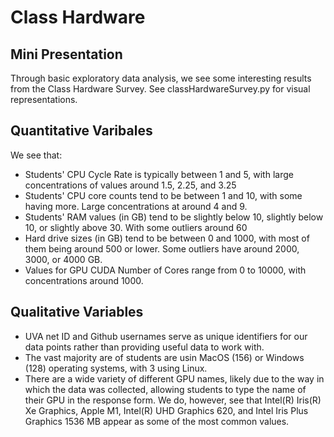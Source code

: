 # Class Hardware
## Mini Presentation

Through basic exploratory data analysis, we see some interesting results from the Class Hardware Survey. See classHardwareSurvey.py for visual representations.

## Quantitative Varibales
We see that:
- Students' CPU Cycle Rate is typically between 1 and 5, with large concentrations of values around 1.5, 2.25, and 3.25
- Students' CPU core counts tend to be between 1 and 10, with some having more. Large concentrations at around 4 and 9.
- Students' RAM values (in GB) tend to be slightly below 10, slightly below 10, or slightly above 30. With some outliers around 60
- Hard drive sizes (in GB) tend to be between 0 and 1000, with most of them being around 500 or lower. Some outliers have around 2000, 3000, or 4000 GB.
- Values for GPU CUDA Number of Cores range from 0 to 10000, with concentrations around 1000.

## Qualitative Variables
- UVA net ID and Github usernames serve as unique identifiers for our data points rather than providing useful data to work with.
- The vast majority are of students are usin MacOS (156) or Windows (128) operating systems, with 3 using Linux.
- There are a wide variety of different GPU names, likely due to the way in which the data was collected, allowing students to type the name of their GPU in the response form. We do, however, see that Intel(R) Iris(R) Xe Graphics, Apple M1, Intel(R) UHD Graphics 620, and Intel Iris Plus Graphics 1536 MB appear as some of the most common values.
